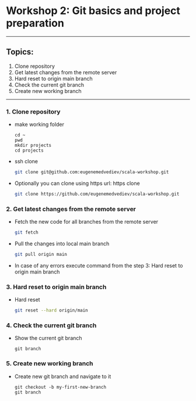 # Workshop 2: Git basics and project preparation
---

## Topics:
1. Clone repository
2. Get latest changes from the remote server
3. Hard reset to origin main branch
4. Check the current git branch
5. Create new working branch

---

### 1. Clone repository
- make working folder
  ```
  cd ~
  pwd
  mkdir projects
  cd projects
  ```
- ssh clone
  ```sh
  git clone git@github.com:eugenemedvediev/scala-workshop.git
  ```
- Optionally you can clone using https url: https clone
  ```sh
  git clone https://github.com/eugenemedvediev/scala-workshop.git
  ```

### 2. Get latest changes from the remote server

- Fetch the new code for all branches from the remote server
  ```sh
  git fetch
  ```
- Pull the changes into local main branch
  ```sh
  git pull origin main
  ```
- In case of any errors execute command from the step 3: Hard reset to origin main branch
 
### 3. Hard reset to origin main branch

- Hard reset
  ```sh
  git reset --hard origin/main
  ```

### 4. Check the current git branch
- Show the current git branch
  ```
  git branch
  ```

### 5. Create new working branch
- Create new git branch and navigate to it
  ```
  git checkout -b my-first-new-branch
  git branch
  ```
  